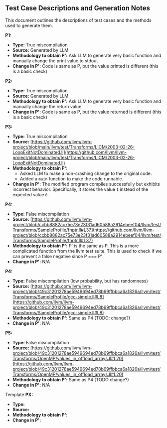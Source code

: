 ## Test Case Descriptions and Generation Notes

This document outlines the descriptions of test cases and the methods used to generate them.

**P1:**

- **Type:** True miscompilation
- **Source:** Generated by LLM
- **Methodology to obtain P':** Ask LLM to generate very basic function and manually change the print value to stdout
- **Change in P':** Code is same as P, but the value printed is different (this is a basic check)

**P2:**

- **Type:** True miscompilation
- **Source:** Generated by LLM
- **Methodology to obtain P':** Ask LLM to generate very basic function and manually change the return value
- **Change in P':** Code is same as P, but the value returned is different (this is a basic check)

**P3:**

- **Type:** True miscompilation
- **Source:** [https://github.com/llvm/llvm-project/blob/main/llvm/test/Transforms/LICM/2003-02-26-LoopExitNotDominated.ll](https://github.com/llvm/llvm-project/blob/main/llvm/test/Transforms/LICM/2003-02-26-LoopExitNotDominated.ll)
- **Methodology to obtain P':**
  - Asked LLM to make a non-crashing change to the original code.
  - Added a `main` function to make the code runnable.
- **Change in P':** The modified program compiles successfully but exhibits incorrect behavior. Specifically, it stores the value `1` instead of the expected value `0`.

**P4:**

- **Type:** False miscompilation
- **Source:** [https://github.com/llvm/llvm-project/blob/ccbb8882ac75e73e23f31ad60588a2914ebeef04/llvm/test/Transforms/SampleProfile/fnptr.ll#L37](https://github.com/llvm/llvm-project/blob/ccbb8882ac75e73e23f31ad60588a2914ebeef04/llvm/test/Transforms/SampleProfile/fnptr.ll#L37)
- **Methodology to obtain P':** P' is the same as P. This is a more complicated function from the llvm test suite. This is used to check if we can prevent a false negative since P === P'
- **Change in P':** N/A

**P4:**

- **Type:** False miscompilation (low probability, but has randomness)
- **Source:** [https://github.com/llvm/llvm-project/blob/49c31201278ae5949694ed78b69ffbbca6a1826a/llvm/test/Transforms/SampleProfile/gcc-simple.ll#L8](https://github.com/llvm/llvm-project/blob/49c31201278ae5949694ed78b69ffbbca6a1826a/llvm/test/Transforms/SampleProfile/gcc-simple.ll#L8)
- **Methodology to obtain P':** Same as P4 (TODO: change?)
- **Change in P':** N/A

**P5:**

- **Type:** False miscompilation
- **Source:** [https://github.com/llvm/llvm-project/blob/49c31201278ae5949694ed78b69ffbbca6a1826a/llvm/test/Transforms/OpenMP/values_in_offload_arrays.ll#L20](https://github.com/llvm/llvm-project/blob/49c31201278ae5949694ed78b69ffbbca6a1826a/llvm/test/Transforms/OpenMP/values_in_offload_arrays.ll#L20)
- **Methodology to obtain P':** Same as P4 (TODO change?)
- **Change in P':** N/A

Template
**PX:**

- **Type:**
- **Source:** []()
- **Methodology to obtain P':**
- **Change in P':**
